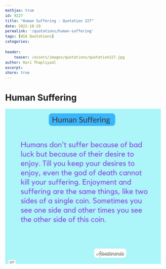```yaml
---
mathjax: true
id: 9227
title: "Human Suffering - Quotation 227"
date: 2022-10-29
permalink: '/quotations/human-suffering'
tags: [WIA Quotations] 
categories: 

header:
    teaser: /assets/images/quotations/quotation227.jpg
author: Hari Thapliyaal 
excerpt:
share: true 
---
```


# Human Suffering

![Human Suffering](/assets/images/quotations/quotation227.jpg)
